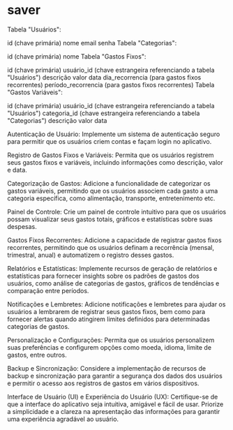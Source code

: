# saver


Tabela "Usuários":

id (chave primária)
nome
email
senha
Tabela "Categorias":

id (chave primária)
nome
Tabela "Gastos Fixos":

id (chave primária)
usuário_id (chave estrangeira referenciando a tabela "Usuários")
descrição
valor
data
dia_recorrencia (para gastos fixos recorrentes)
período_recorrencia (para gastos fixos recorrentes)
Tabela "Gastos Variáveis":

id (chave primária)
usuário_id (chave estrangeira referenciando a tabela "Usuários")
categoria_id (chave estrangeira referenciando a tabela "Categorias")
descrição
valor
data



Autenticação de Usuário: Implemente um sistema de autenticação seguro para permitir que os usuários criem contas e façam login no aplicativo.

Registro de Gastos Fixos e Variáveis: Permita que os usuários registrem seus gastos fixos e variáveis, incluindo informações como descrição, valor e data.

Categorização de Gastos: Adicione a funcionalidade de categorizar os gastos variáveis, permitindo que os usuários associem cada gasto a uma categoria específica, como alimentação, transporte, entretenimento etc.

Painel de Controle: Crie um painel de controle intuitivo para que os usuários possam visualizar seus gastos totais, gráficos e estatísticas sobre suas despesas.

Gastos Fixos Recorrentes: Adicione a capacidade de registrar gastos fixos recorrentes, permitindo que os usuários definam a recorrência (mensal, trimestral, anual) e automatizem o registro desses gastos.

Relatórios e Estatísticas: Implemente recursos de geração de relatórios e estatísticas para fornecer insights sobre os padrões de gastos dos usuários, como análise de categorias de gastos, gráficos de tendências e comparação entre períodos.

Notificações e Lembretes: Adicione notificações e lembretes para ajudar os usuários a lembrarem de registrar seus gastos fixos, bem como para fornecer alertas quando atingirem limites definidos para determinadas categorias de gastos.

Personalização e Configurações: Permita que os usuários personalizem suas preferências e configurem opções como moeda, idioma, limite de gastos, entre outros.

Backup e Sincronização: Considere a implementação de recursos de backup e sincronização para garantir a segurança dos dados dos usuários e permitir o acesso aos registros de gastos em vários dispositivos.

Interface de Usuário (UI) e Experiência do Usuário (UX): Certifique-se de que a interface do aplicativo seja intuitiva, amigável e fácil de usar. Priorize a simplicidade e a clareza na apresentação das informações para garantir uma experiência agradável ao usuário.